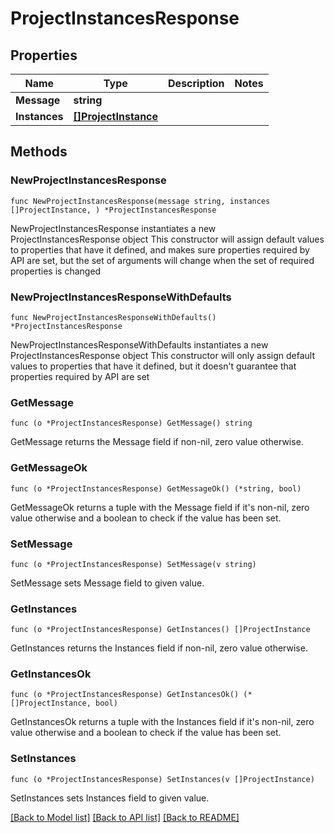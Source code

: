 # ProjectInstancesResponse

## Properties

Name | Type | Description | Notes
------------ | ------------- | ------------- | -------------
**Message** | **string** |  | 
**Instances** | [**[]ProjectInstance**](ProjectInstance.md) |  | 

## Methods

### NewProjectInstancesResponse

`func NewProjectInstancesResponse(message string, instances []ProjectInstance, ) *ProjectInstancesResponse`

NewProjectInstancesResponse instantiates a new ProjectInstancesResponse object
This constructor will assign default values to properties that have it defined,
and makes sure properties required by API are set, but the set of arguments
will change when the set of required properties is changed

### NewProjectInstancesResponseWithDefaults

`func NewProjectInstancesResponseWithDefaults() *ProjectInstancesResponse`

NewProjectInstancesResponseWithDefaults instantiates a new ProjectInstancesResponse object
This constructor will only assign default values to properties that have it defined,
but it doesn't guarantee that properties required by API are set

### GetMessage

`func (o *ProjectInstancesResponse) GetMessage() string`

GetMessage returns the Message field if non-nil, zero value otherwise.

### GetMessageOk

`func (o *ProjectInstancesResponse) GetMessageOk() (*string, bool)`

GetMessageOk returns a tuple with the Message field if it's non-nil, zero value otherwise
and a boolean to check if the value has been set.

### SetMessage

`func (o *ProjectInstancesResponse) SetMessage(v string)`

SetMessage sets Message field to given value.


### GetInstances

`func (o *ProjectInstancesResponse) GetInstances() []ProjectInstance`

GetInstances returns the Instances field if non-nil, zero value otherwise.

### GetInstancesOk

`func (o *ProjectInstancesResponse) GetInstancesOk() (*[]ProjectInstance, bool)`

GetInstancesOk returns a tuple with the Instances field if it's non-nil, zero value otherwise
and a boolean to check if the value has been set.

### SetInstances

`func (o *ProjectInstancesResponse) SetInstances(v []ProjectInstance)`

SetInstances sets Instances field to given value.



[[Back to Model list]](../README.md#documentation-for-models) [[Back to API list]](../README.md#documentation-for-api-endpoints) [[Back to README]](../README.md)


